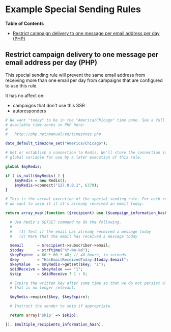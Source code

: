 # Example Special Sending Rules

<!-- START doctoc generated TOC please keep comment here to allow auto update -->
<!-- DON'T EDIT THIS SECTION, INSTEAD RE-RUN doctoc TO UPDATE -->
**Table of Contents**

- [Restrict campaign delivery to one message per email address per day (PHP)](#restrict-campaign-delivery-to-one-message-per-email-address-per-day-php)

<!-- END doctoc generated TOC please keep comment here to allow auto update -->

## Restrict campaign delivery to one message per email address per day (PHP)

This special sending rule will prevent the same email address from receiving
more than one email per day from campaigns that are configured to use this
rule.

It has no affect on:

* campaigns that don't use this SSR
* autoresponders

```php
# We want "today" to be in the "America/Chicago" time zone. See a full list of
# available time zones in PHP here:
#
#   http://php.net/manual/en/timezones.php

date_default_timezone_set("America/Chicago");

# Get or establish a connection to Redis. We'll store the connection in a
# global variable for use by a later execution of this rule.

global $myRedis;

if ( is_null($myRedis) ) {
    $myRedis = new Redis();
    $myRedis->connect("127.0.0.1", 6379);
}

# This is the actual execution of the special sending rule. For each recipient,
# we want to skip it if it's already received an email today.

return array_map((function ($recipient) use ($campaign_information_hash, $myRedis) {

  # Use Redis's GETSET command to do the following.
  #
  #   (1) Test if the email has already received a message today
  #   (2) Mark that the email has received a message today

  $email      = $recipient->subscriber->email;
  $today      = strftime("%Y-%m-%d");
  $keyExpire  = 60 * 60 * 48; // 48 hours, in seconds
  $key        = "HasEmailReceivedToday:$today:$email";
  $keyValue   = $myRedis->getset($key, "1");
  $didReceive = $keyValue === "1";
  $skip       = $didReceive ? 1 : 0;

  # Expire the written key after some time so that we do not persist old data
  # that is no longer relevant.

  $myRedis->expire($key, $keyExpire);

  # Instruct the sender to skip if appropriate.

  return array('skip' => $skip);

}), $multiple_recipients_information_hash);
```
